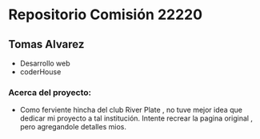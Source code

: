 # Repositorio Comisión 22220
## Tomas Alvarez
- Desarrollo web
- coderHouse

### Acerca del proyecto:

- Como ferviente hincha del club River Plate , no tuve mejor idea que dedicar mi proyecto a tal institución. Intente recrear la pagina original , pero agregandole detalles mios.